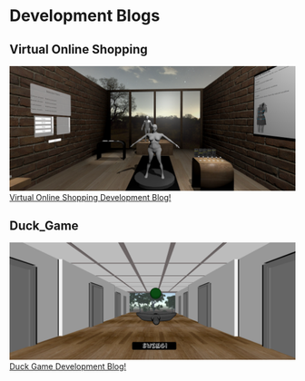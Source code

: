 # Development Blogs

## Virtual Online Shopping
![Virtual Online Shopping](vosBanner.PNG)
[Virtual Online Shopping Development Blog!](vosBlog.md)

## Duck_Game
![Duck Game](duck_banner.PNG)
[Duck Game Development Blog!](duckBlog.md)